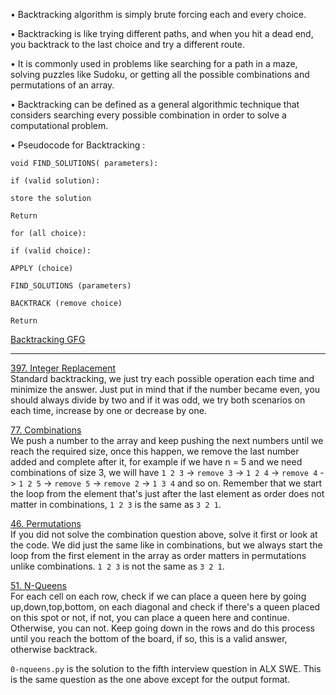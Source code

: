 • Backtracking algorithm is simply brute forcing each and every choice. <br>

• Backtracking is like trying different paths, and when you hit a dead end, you backtrack to the last choice and try a different route. <br>

• It is commonly used in problems like searching for a path in a maze, solving puzzles like Sudoku, or getting all the possible combinations and permutations of an array. <br>

• Backtracking can be defined as a general algorithmic technique that considers searching every possible combination in order to solve a computational problem. <br>

• Pseudocode for Backtracking : <br>
```text
void FIND_SOLUTIONS( parameters):

if (valid solution):

store the solution

Return

for (all choice):

if (valid choice):

APPLY (choice)

FIND_SOLUTIONS (parameters)

BACKTRACK (remove choice)

Return
```

[Backtracking GFG](https://www.geeksforgeeks.org/introduction-to-backtracking-2/ "Backtracking GFG") <br> <hr>


[397. Integer Replacement](https://leetcode.com/problems/integer-replacement/description/ "397. Integer Replacement") <br>
Standard backtracking, we just try each possible operation each time and minimize the answer. Just put in mind that if the number became even, you should always divide by two and if it was odd, we try both scenarios on each time, increase by one or decrease by one.
<br>

[77. Combinations](https://leetcode.com/problems/combinations/description/ "77. Combinations") <br>
We push a number to the array and keep pushing the next numbers until we reach the required size, once this happen, we remove the last number added and complete after it, for example if we have n = 5 and we need combinations of size 3, we will have `1 2 3` -> `remove 3` -> `1 2 4` -> `remove 4` -> `1 2 5` -> `remove 5` -> `remove 2` -> `1 3 4` and so on. Remember that we start the loop from the element that's just after the last element as order does not matter in combinations, `1 2 3` is the same as `3 2 1`.
<br>

[46. Permutations](https://leetcode.com/problems/permutations/description/ "46. Permutations") <br>
If you did not solve the combination question above, solve it first or look at the code. We did just the same like in combinations, but we always start the loop from the first element in the array as order matters in permutations unlike combinations. `1 2 3` is not the same as `3 2 1`.
<br>

[51. N-Queens](https://leetcode.com/problems/n-queens/ "51. N-Queens") <br>
For each cell on each row, check if we can place a queen here by going up,down,top,bottom, on each diagonal and check if there's a queen placed on this spot or not, if not, you can place a queen here and continue. Otherwise, you can not. Keep going down in the rows and do this process until you reach the bottom of the board, if so, this is a valid answer, otherwise backtrack.
<br>

`0-nqueens.py` is the solution to the fifth interview question in ALX SWE. This is the same question as the one above except for the output format. <br>